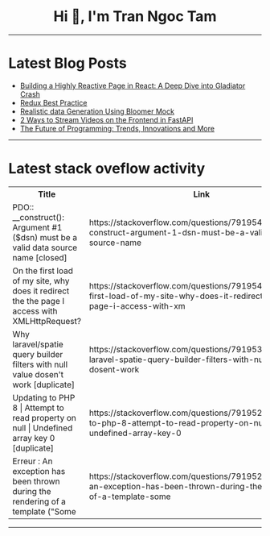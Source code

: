 <h1 align="center">Hi 👋, I'm Tran Ngoc Tam</h1>

---

# Latest Blog Posts 
<!-- BLOG-POST-LIST:START -->
- [Building a Highly Reactive Page in React: A Deep Dive into Gladiator Crash](https://dev.to/gladiatorsbattle/building-a-highly-reactive-page-in-react-a-deep-dive-into-gladiator-crash-564c)
- [Redux Best Practice](https://dev.to/bappasahabapi/redux-best-practice-361m)
- [Realistic data Generation Using Bloomer Mock](https://dev.to/sadhna_mishra_8e2adbed214/realistic-data-generation-using-bloomer-mock-20o9)
- [2 Ways to Stream Videos on the Frontend in FastAPI](https://dev.to/sachingeek/2-ways-to-stream-videos-on-the-frontend-in-fastapi-4oi9)
- [The Future of Programming: Trends, Innovations and More](https://dev.to/techpulse55/the-future-of-programming-trends-innovations-and-more-11p4)
<!-- BLOG-POST-LIST:END -->

---

# Latest stack oveflow activity
<table>
  <tr><th>Title</th><th>Link</th></tr>
  <!-- STACKOVERFLOW:START --><tr><td>PDO:: __construct&lpar;&rpar;: Argument #1 &lpar;$dsn&rpar; must be a valid data source name [closed]</td><td>https://stackoverflow.com/questions/79195491/pdo-construct-argument-1-dsn-must-be-a-valid-data-source-name</td></tr><tr><td>On the first load of my site, why does it redirect the the page I access with XMLHttpRequest?</td><td>https://stackoverflow.com/questions/79195446/on-the-first-load-of-my-site-why-does-it-redirect-the-the-page-i-access-with-xm</td></tr><tr><td>Why laravel/spatie query builder filters with null value dosen&#39;t work [duplicate]</td><td>https://stackoverflow.com/questions/79195318/why-laravel-spatie-query-builder-filters-with-null-value-dosent-work</td></tr><tr><td>Updating to PHP 8 | Attempt to read property on null | Undefined array key 0 [duplicate]</td><td>https://stackoverflow.com/questions/79195226/updating-to-php-8-attempt-to-read-property-on-null-undefined-array-key-0</td></tr><tr><td>Erreur : An exception has been thrown during the rendering of a template &lpar;&quot;Some</td><td>https://stackoverflow.com/questions/79195221/erreur-an-exception-has-been-thrown-during-the-rendering-of-a-template-some</td></tr><!-- STACKOVERFLOW:END -->
</table>

---


